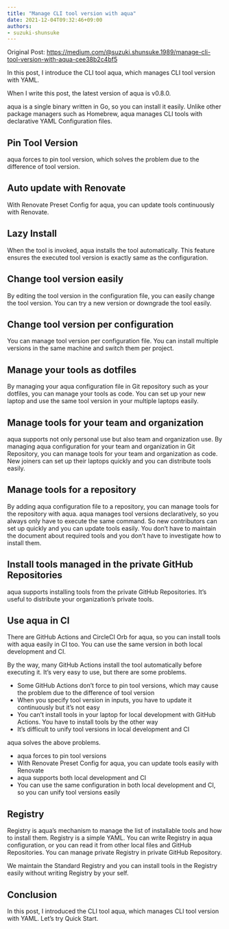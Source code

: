 ```yaml
---
title: "Manage CLI tool version with aqua"
date: 2021-12-04T09:32:46+09:00
authors:
- suzuki-shunsuke
---
```


<head>
  <link rel="canonical" href="https://medium.com/@suzuki.shunsuke.1989/manage-cli-tool-version-with-aqua-cee38b2c4bf5" />
</head>

Original Post: https://medium.com/@suzuki.shunsuke.1989/manage-cli-tool-version-with-aqua-cee38b2c4bf5

In this post, I introduce the CLI tool aqua, which manages CLI tool version with YAML.

When I write this post, the latest version of aqua is v0.8.0.

aqua is a single binary written in Go, so you can install it easily. Unlike other package managers such as Homebrew, aqua manages CLI tools with declarative YAML Configuration files.

## Pin Tool Version

aqua forces to pin tool version, which solves the problem due to the difference of tool version.

## Auto update with Renovate

With Renovate Preset Config for aqua, you can update tools continuously with Renovate.

## Lazy Install

When the tool is invoked, aqua installs the tool automatically. This feature ensures the executed tool version is exactly same as the configuration.

## Change tool version easily

By editing the tool version in the configuration file, you can easily change the tool version. You can try a new version or downgrade the tool easily.

## Change tool version per configuration

You can manage tool version per configuration file. You can install multiple versions in the same machine and switch them per project.

## Manage your tools as dotfiles

By managing your aqua configuration file in Git repository such as your dotfiles, you can manage your tools as code. You can set up your new laptop and use the same tool version in your multiple laptops easily.

## Manage tools for your team and organization

aqua supports not only personal use but also team and organization use. By managing aqua configuration for your team and organization in Git Repository, you can manage tools for your team and organization as code. New joiners can set up their laptops quickly and you can distribute tools easily.

## Manage tools for a repository

By adding aqua configuration file to a repository, you can manage tools for the repository with aqua. aqua manages tool versions declaratively, so you always only have to execute the same command. So new contributors can set up quickly and you can update tools easily. You don’t have to maintain the document about required tools and you don’t have to investigate how to install them.

## Install tools managed in the private GitHub Repositories

aqua supports installing tools from the private GitHub Repositories. It’s useful to distribute your organization’s private tools.

## Use aqua in CI

There are GitHub Actions and CircleCI Orb for aqua, so you can install tools with aqua easily in CI too. You can use the same version in both local development and CI.

By the way, many GitHub Actions install the tool automatically before executing it. It’s very easy to use, but there are some problems.

* Some GitHub Actions don’t force to pin tool versions, which may cause the problem due to the difference of tool version
* When you specify tool version in inputs, you have to update it continuously but it’s not easy
* You can’t install tools in your laptop for local development with GitHub Actions. You have to install tools by the other way
* It’s difficult to unify tool versions in local development and CI

aqua solves the above problems.

* aqua forces to pin tool versions
* With Renovate Preset Config for aqua, you can update tools easily with Renovate
* aqua supports both local development and CI
* You can use the same configuration in both local development and CI, so you can unify tool versions easily

## Registry

Registry is aqua’s mechanism to manage the list of installable tools and how to install them. Registry is a simple YAML. You can write Registry in aqua configuration, or you can read it from other local files and GitHub Repositories. You can manage private Registry in private GitHub Repository.

We maintain the Standard Registry and you can install tools in the Registry easily without writing Registry by your self.

## Conclusion

In this post, I introduced the CLI tool aqua, which manages CLI tool version with YAML. Let’s try Quick Start.
